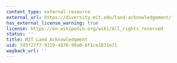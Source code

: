 ```yaml
---
content_type: external-resource
external_url: https://diversity.mit.edu/land-acknowledgement/
has_external_license_warning: true
license: https://en.wikipedia.org/wiki/All_rights_reserved
status: ''
title: MIT Land Acknowledgment
uid: fd5f27f7-9319-4876-99a0-bf1ce1831e71
wayback_url: ''
---
```

